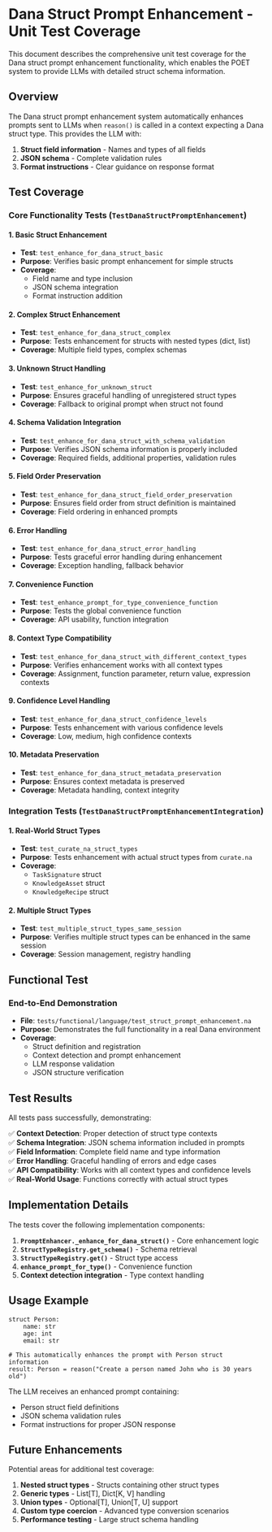 # Dana Struct Prompt Enhancement - Unit Test Coverage

This document describes the comprehensive unit test coverage for the Dana struct prompt enhancement functionality, which enables the POET system to provide LLMs with detailed struct schema information.

## Overview

The Dana struct prompt enhancement system automatically enhances prompts sent to LLMs when `reason()` is called in a context expecting a Dana struct type. This provides the LLM with:

1. **Struct field information** - Names and types of all fields
2. **JSON schema** - Complete validation rules
3. **Format instructions** - Clear guidance on response format

## Test Coverage

### Core Functionality Tests (`TestDanaStructPromptEnhancement`)

#### 1. Basic Struct Enhancement
- **Test**: `test_enhance_for_dana_struct_basic`
- **Purpose**: Verifies basic prompt enhancement for simple structs
- **Coverage**: 
  - Field name and type inclusion
  - JSON schema integration
  - Format instruction addition

#### 2. Complex Struct Enhancement
- **Test**: `test_enhance_for_dana_struct_complex`
- **Purpose**: Tests enhancement for structs with nested types (dict, list)
- **Coverage**: Multiple field types, complex schemas

#### 3. Unknown Struct Handling
- **Test**: `test_enhance_for_unknown_struct`
- **Purpose**: Ensures graceful handling of unregistered struct types
- **Coverage**: Fallback to original prompt when struct not found

#### 4. Schema Validation Integration
- **Test**: `test_enhance_for_dana_struct_with_schema_validation`
- **Purpose**: Verifies JSON schema information is properly included
- **Coverage**: Required fields, additional properties, validation rules

#### 5. Field Order Preservation
- **Test**: `test_enhance_for_dana_struct_field_order_preservation`
- **Purpose**: Ensures field order from struct definition is maintained
- **Coverage**: Field ordering in enhanced prompts

#### 6. Error Handling
- **Test**: `test_enhance_for_dana_struct_error_handling`
- **Purpose**: Tests graceful error handling during enhancement
- **Coverage**: Exception handling, fallback behavior

#### 7. Convenience Function
- **Test**: `test_enhance_prompt_for_type_convenience_function`
- **Purpose**: Tests the global convenience function
- **Coverage**: API usability, function integration

#### 8. Context Type Compatibility
- **Test**: `test_enhance_for_dana_struct_with_different_context_types`
- **Purpose**: Verifies enhancement works with all context types
- **Coverage**: Assignment, function parameter, return value, expression contexts

#### 9. Confidence Level Handling
- **Test**: `test_enhance_for_dana_struct_confidence_levels`
- **Purpose**: Tests enhancement with various confidence levels
- **Coverage**: Low, medium, high confidence contexts

#### 10. Metadata Preservation
- **Test**: `test_enhance_for_dana_struct_metadata_preservation`
- **Purpose**: Ensures context metadata is preserved
- **Coverage**: Metadata handling, context integrity

### Integration Tests (`TestDanaStructPromptEnhancementIntegration`)

#### 1. Real-World Struct Types
- **Test**: `test_curate_na_struct_types`
- **Purpose**: Tests enhancement with actual struct types from `curate.na`
- **Coverage**: 
  - `TaskSignature` struct
  - `KnowledgeAsset` struct
  - `KnowledgeRecipe` struct

#### 2. Multiple Struct Types
- **Test**: `test_multiple_struct_types_same_session`
- **Purpose**: Verifies multiple struct types can be enhanced in the same session
- **Coverage**: Session management, registry handling

## Functional Test

### End-to-End Demonstration
- **File**: `tests/functional/language/test_struct_prompt_enhancement.na`
- **Purpose**: Demonstrates the full functionality in a real Dana environment
- **Coverage**:
  - Struct definition and registration
  - Context detection and prompt enhancement
  - LLM response validation
  - JSON structure verification

## Test Results

All tests pass successfully, demonstrating:

✅ **Context Detection**: Proper detection of struct type contexts  
✅ **Schema Integration**: JSON schema information included in prompts  
✅ **Field Information**: Complete field name and type information  
✅ **Error Handling**: Graceful handling of errors and edge cases  
✅ **API Compatibility**: Works with all context types and confidence levels  
✅ **Real-World Usage**: Functions correctly with actual struct types  

## Implementation Details

The tests cover the following implementation components:

1. **`PromptEnhancer._enhance_for_dana_struct()`** - Core enhancement logic
2. **`StructTypeRegistry.get_schema()`** - Schema retrieval
3. **`StructTypeRegistry.get()`** - Struct type access
4. **`enhance_prompt_for_type()`** - Convenience function
5. **Context detection integration** - Type context handling

## Usage Example

```dana
struct Person:
    name: str
    age: int
    email: str

# This automatically enhances the prompt with Person struct information
result: Person = reason("Create a person named John who is 30 years old")
```

The LLM receives an enhanced prompt containing:
- Person struct field definitions
- JSON schema validation rules
- Format instructions for proper JSON response

## Future Enhancements

Potential areas for additional test coverage:

1. **Nested struct types** - Structs containing other struct types
2. **Generic types** - List[T], Dict[K, V] handling
3. **Union types** - Optional[T], Union[T, U] support
4. **Custom type coercion** - Advanced type conversion scenarios
5. **Performance testing** - Large struct schema handling 